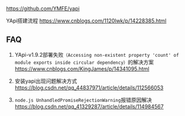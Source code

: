 <i class="fa fa-github fa-lg"></i> https://github.com/YMFE/yapi



YApi搭建流程
https://www.cnblogs.com/1120lwk/p/14228385.html



## FAQ

1. YApi-v1.9.2部署失败`（Accessing non-existent property 'count' of module exports inside circular dependency）`的解决方案  
   <https://www.cnblogs.com/KingJames/p/14341095.html>

2. 安装yapi出现问题解决方式  
   <https://blog.csdn.net/qq_44837971/article/details/112566053>

3. `node.js UnhandledPromiseRejectionWarning`报错原因解决  
   https://blog.csdn.net/qq_41329287/article/details/114984567

